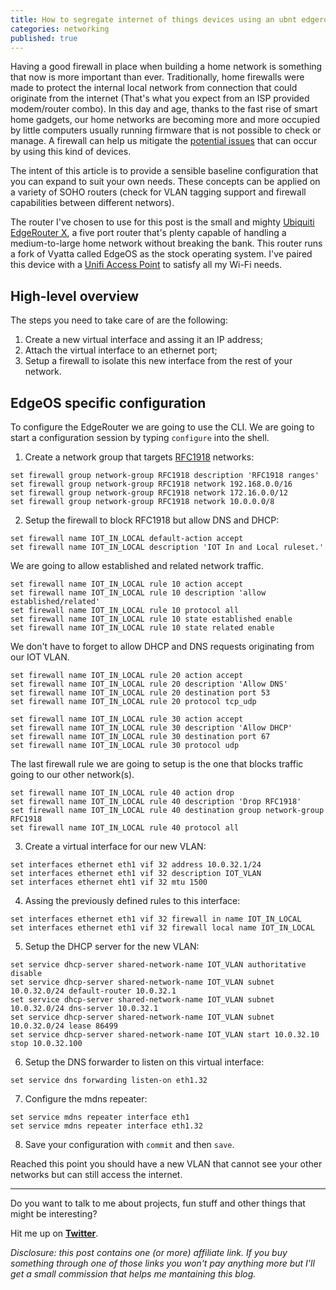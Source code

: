 ```yaml
---
title: How to segregate internet of things devices using an ubnt edgerouter.
categories: networking
published: true
---
```


Having a good firewall in place when building a home network is something that now is more important than ever. Traditionally, home firewalls were made to protect the internal local network from connection that could originate from the internet (That's what you expect from an ISP provided modem/router combo). In this day and age, thanks to the fast rise of smart home gadgets, our home networks are becoming more and more occupied by little computers usually running firmware that is not possible to check or manage. A firewall can help us mitigate the [potential issues](https://cve.mitre.org/cgi-bin/cvekey.cgi?keyword=upnp) that can occur by using this kind of devices.

The intent of this article is to provide a sensible baseline configuration that you can expand to suit your own needs. These concepts can be applied on a variety of SOHO routers (check for VLAN tagging support and firewall capabilities between different networs).

The router I've chosen to use for this post is the small and mighty [Ubiquiti EdgeRouter X](https://amzn.to/2FtPBv9), a five port router that's plenty capable of handling a medium-to-large home network without breaking the bank. This router runs a fork of Vyatta called EdgeOS as the stock operating system.
I've paired this device with a [Unifi Access Point](https://amzn.to/2DXEkm6) to satisfy all my Wi-Fi needs.

## High-level overview

The steps you need to take care of are the following:

1. Create a new virtual interface and assing it an IP address;
2. Attach the virtual interface to an ethernet port;
3. Setup a firewall to isolate this new interface from the rest of your network.

## EdgeOS specific configuration

To configure the EdgeRouter we are going to use the CLI. We are going to start a configuration session by typing `configure` into the shell.

1. Create a network group that targets [RFC1918](https://tools.ietf.org/html/rfc1918) networks:

```
set firewall group network-group RFC1918 description 'RFC1918 ranges'
set firewall group network-group RFC1918 network 192.168.0.0/16
set firewall group network-group RFC1918 network 172.16.0.0/12
set firewall group network-group RFC1918 network 10.0.0.0/8
```

2. Setup the firewall to block RFC1918 but allow DNS and DHCP:

```
set firewall name IOT_IN_LOCAL default-action accept
set firewall name IOT_IN_LOCAL description 'IOT In and Local ruleset.'
```

We are going to allow established and related network traffic.

```
set firewall name IOT_IN_LOCAL rule 10 action accept
set firewall name IOT_IN_LOCAL rule 10 description 'allow established/related'
set firewall name IOT_IN_LOCAL rule 10 protocol all
set firewall name IOT_IN_LOCAL rule 10 state established enable
set firewall name IOT_IN_LOCAL rule 10 state related enable
```

We don't have to forget to allow DHCP and DNS requests originating from our IOT VLAN.

```
set firewall name IOT_IN_LOCAL rule 20 action accept
set firewall name IOT_IN_LOCAL rule 20 description 'Allow DNS'
set firewall name IOT_IN_LOCAL rule 20 destination port 53
set firewall name IOT_IN_LOCAL rule 20 protocol tcp_udp

set firewall name IOT_IN_LOCAL rule 30 action accept
set firewall name IOT_IN_LOCAL rule 30 description 'Allow DHCP'
set firewall name IOT_IN_LOCAL rule 30 destination port 67
set firewall name IOT_IN_LOCAL rule 30 protocol udp
```

The last firewall rule we are going to setup is the one that blocks traffic going to our other network(s).

```
set firewall name IOT_IN_LOCAL rule 40 action drop
set firewall name IOT_IN_LOCAL rule 40 description 'Drop RFC1918'
set firewall name IOT_IN_LOCAL rule 40 destination group network-group RFC1918
set firewall name IOT_IN_LOCAL rule 40 protocol all
```

3. Create a virtual interface for our new VLAN:

```
set interfaces ethernet eth1 vif 32 address 10.0.32.1/24
set interfaces ethernet eth1 vif 32 description IOT_VLAN
set interfaces ethernet eht1 vif 32 mtu 1500
```

4. Assing the previously defined rules to this interface:

```
set interfaces ethernet eth1 vif 32 firewall in name IOT_IN_LOCAL
set interfaces ethernet eth1 vif 32 firewall local name IOT_IN_LOCAL
```

5. Setup the DHCP server for the new VLAN:

```
set service dhcp-server shared-network-name IOT_VLAN authoritative disable
set service dhcp-server shared-network-name IOT_VLAN subnet 10.0.32.0/24 default-router 10.0.32.1
set service dhcp-server shared-network-name IOT_VLAN subnet 10.0.32.0/24 dns-server 10.0.32.1
set service dhcp-server shared-network-name IOT_VLAN subnet 10.0.32.0/24 lease 86499
set service dhcp-server shared-network-name IOT_VLAN start 10.0.32.10 stop 10.0.32.100
```

6. Setup the DNS forwarder to listen on this virtual interface:

```
set service dns forwarding listen-on eth1.32
```

7. Configure the mdns repeater:

```
set service mdns repeater interface eth1
set service mdns repeater interface eth1.32
```

8. Save your configuration with `commit` and then `save`.

Reached this point you should have a new VLAN that cannot see your other networks but can still access the internet. 


---

Do you want to talk to me about projects, fun stuff and other things that might be interesting?

Hit me up on **[Twitter](http://twitter.com/eliseomartelli)**.

*Disclosure: this post contains one (or more) affiliate link. If you buy something through one of those links you won't pay anything more but I'll get a small commission that helps me mantaining this blog.*
